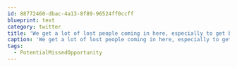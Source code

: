 ```yaml
---
id: 88772460-dbac-4a13-8f89-96524ff0ccff
blueprint: text
category: twitter
title: 'We get a lot of lost people coming in here, especially to get birth/death certificates. #PotentialMissedOpportunity?'
caption: 'We get a lot of lost people coming in here, especially to get birth/death certificates. <span class="hashtag hashtag_local">#<a href="http://tweettemp.darylchymko.ca/?tag=potentialmissedopportunity">PotentialMissedOpportunity</a>?'
tags:
  - PotentialMissedOpportunity
---
```

